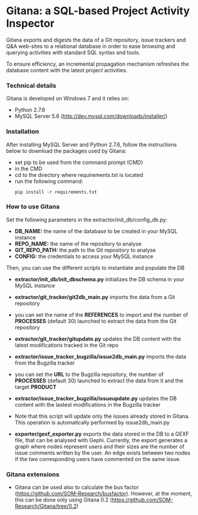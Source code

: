 # Gitana: a SQL-based Project Activity Inspector
 
Gitana exports and digests the data of a Git repository, issue trackers and Q&A web-sites to a relational database 
in order to ease browsing and querying activities with standard SQL syntax and tools.

To ensure efficiency, an incremental propagation mechanism refreshes the
database content with the latest project activities.

### Technical details

Gitana is developed on Windows 7 and it relies on:
- Python 2.7.6
- MySQL Server 5.6 (http://dev.mysql.com/downloads/installer/) 

### Installation

After installing MySQL Server and Python 2.7.6, follow the instructions below to download the packages used by Gitana:
- set pip to be used from the command prompt (CMD)
- in the CMD
 - cd to the directory where requirements.txt is located
 - run the following command:
   ```
   pip install -r requirements.txt
   ```

### How to use Gitana

Set the following parameters in the extractor/init_db/config_db.py:

- **DB_NAME:** the name of the database to be created in your MySQL instance
- **REPO_NAME:** the name of the repository to analyse
- **GIT_REPO_PATH:** the path to the Git repository to analyse
- **CONFIG:** the credentials to access your MySQL instance

Then, you can use the different scripts to instantiate and populate the DB

- **extractor/init_db/init_dbschema.py** initializes the DB schema in your MySQL instance
- **extractor/git_tracker/git2db_main.py** imports the data from a Git repository

 - you can set the name of the **REFERENCES** to import and the number of **PROCESSES** (default 30) launched to extract the data from the Git repository

- **extractor/git_tracker/gitupdate.py** updates the DB content with the latest modifications tracked in the Git repo
- **extractor/issue_tracker_bugzilla/issue2db_main.py** imports the data from the Bugzilla tracker
 - you can set the **URL** to the Bugzilla repository, the number of **PROCESSES** (default 30) launched to extract the data from it and the target **PRODUCT** 
- **extractor/issue_tracker_bugzilla/issueupdate.py** updates the DB content with the lastest modifications in the Bugzilla tracker
 - Note that this script will update only the issues already stored in Gitana. This operation is automatically performed by issue2db_main.py
- **exporter/gexf_exporter.py** exports the data stored in the DB to a GEXF file, that can be analysed with Gephi.
  Currently, the export generates a graph where nodes represent users and their sizes are the number of issue comments written by the user. An edge exists between two nodes if the two corresponding users have commented on the same issue.

### Gitana extensions

- Gitana can be used also to calculate the bus factor (https://github.com/SOM-Research/busfactor). However, at the moment, this can be done only using Gitana 0.2 (https://github.com/SOM-Research/Gitana/tree/0.2)

